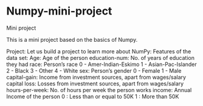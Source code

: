 # Numpy-mini-project
Mini project

This is a mini project based on the basics of Numpy.

Project:
Let us build a project to learn more about NumPy:
Features of the data set:
Age: Age of the person
education-num: No. of years of education they had
race: Person’s race 0 - Amer-Indian-Eskimo
1 - Asian-Pac-Islander
2 - Black
3 - Other
4 - White
sex: Person’s gender 0 - Female
1 - Male
capital-gain: Income from investment sources, apart from wages/salary
capital loss: Losses from investment sources, apart from wages/salary
hours-per-week: No. of hours per week the person works
income: Annual Income of the person
0 : Less than or equal to 50K
1 : More than 50K
